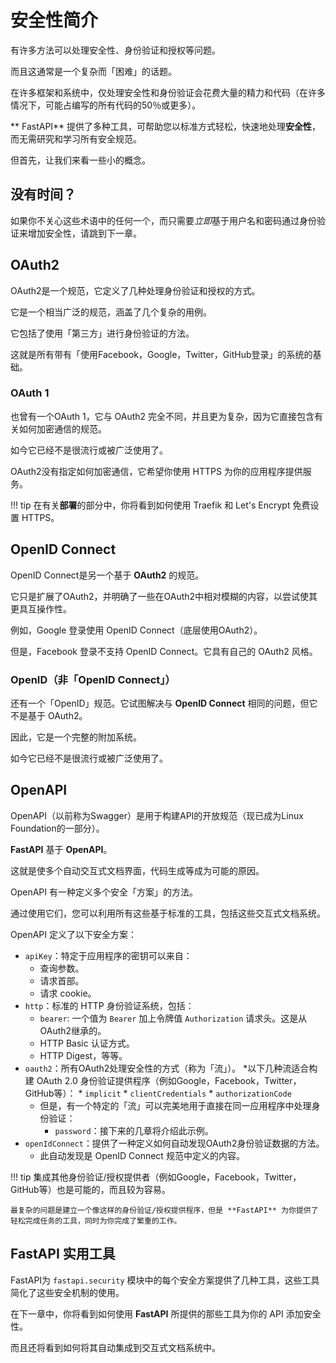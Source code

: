 # 安全性简介

有许多方法可以处理安全性、身份验证和授权等问题。

而且这通常是一个复杂而「困难」的话题。

在许多框架和系统中，仅处理安全性和身份验证会花费大量的精力和代码（在许多情况下，可能占编写的所有代码的50％或更多）。

** FastAPI** 提供了多种工具，可帮助您以标准方式轻松，快速地处理**安全性**，而无需研究和学习所有安全规范。

但首先，让我们来看一些小的概念。

## 没有时间？

如果你不关心这些术语中的任何一个，而只需要*立即*基于用户名和密码通过身份验证来增加安全性，请跳到下一章。

## OAuth2

OAuth2是一个规范，它定义了几种处理身份验证和授权的方式。

它是一个相当广泛的规范，涵盖了几个复杂的用例。

它包括了使用「第三方」进行身份验证的方法。

这就是所有带有「使用Facebook，Google，Twitter，GitHub登录」的系统的基础。

### OAuth 1

也曾有一个OAuth 1，它与 OAuth2 完全不同，并且更为复杂，因为它直接包含有关如何加密通信的规范。

如今它已经不是很流行或被广泛使用了。

OAuth2没有指定如何加密通信，它希望你使用 HTTPS 为你的应用程序提供服务。

!!! tip
    在有关**部署**的部分中，你将看到如何使用 Traefik 和 Let's Encrypt 免费设置 HTTPS。


## OpenID Connect

OpenID Connect是另一个基于 **OAuth2** 的规范。

它只是扩展了OAuth2，并明确了一些在OAuth2中相对模糊的内容，以尝试使其更具互操作性。

例如，Google 登录使用 OpenID Connect（底层使用OAuth2）。

但是，Facebook 登录不支持 OpenID Connect。它具有自己的 OAuth2 风格。

### OpenID（非「OpenID Connect」）

还有一个「OpenID」规范。它试图解决与 **OpenID Connect** 相同的问题，但它不是基于 OAuth2。

因此，它是一个完整的附加系统。

如今它已经不是很流行或被广泛使用了。

## OpenAPI

OpenAPI（以前称为Swagger）是用于构建API的开放规范（现已成为Linux Foundation的一部分）。

**FastAPI** 基于 **OpenAPI**。

这就是使多个自动交互式文档界面，代码生成等成为可能的原因。

OpenAPI 有一种定义多个安全「方案」的方法。

通过使用它们，您可以利用所有这些基于标准的工具，包括这些交互式文档系统。

OpenAPI 定义了以下安全方案：

* `apiKey`：特定于应用程序的密钥可以来自：
    * 查询参数。
    * 请求首部。
    * 请求 cookie。
* `http`：标准的 HTTP 身份验证系统，包括：
    * `bearer`: 一个值为 `Bearer` 加上令牌值 `Authorization` 请求头。这是从OAuth2继承的。
    * HTTP Basic 认证方式。
    * HTTP Digest，等等。
* `oauth2`：所有OAuth2处理安全性的方式（称为「流」）。
    *以下几种流适合构建 OAuth 2.0 身份验证提供程序（例如Google，Facebook，Twitter，GitHub等）：
        * `implicit`
        * `clientCredentials`
        * `authorizationCode`
    * 但是，有一个特定的「流」可以完美地用于直接在同一应用程序中处理身份验证：
        * `password`：接下来的几章将介绍此示例。
* `openIdConnect`：提供了一种定义如何自动发现OAuth2身份验证数据的方法。
    * 此自动发现是 OpenID Connect 规范中定义的内容。


!!! tip
    集成其他身份验证/授权提供者（例如Google，Facebook，Twitter，GitHub等）也是可能的，而且较为容易。

    最复杂的问题是建立一个像这样的身份验证/授权提供程序，但是 **FastAPI** 为你提供了轻松完成任务的工具，同时为你完成了繁重的工作。

## **FastAPI** 实用工具

FastAPI为 `fastapi.security` 模块中的每个安全方案提供了几种工具，这些工具简化了这些安全机制的使用。

在下一章中，你将看到如何使用 **FastAPI** 所提供的那些工具为你的 API 添加安全性。

而且还将看到如何将其自动集成到交互式文档系统中。